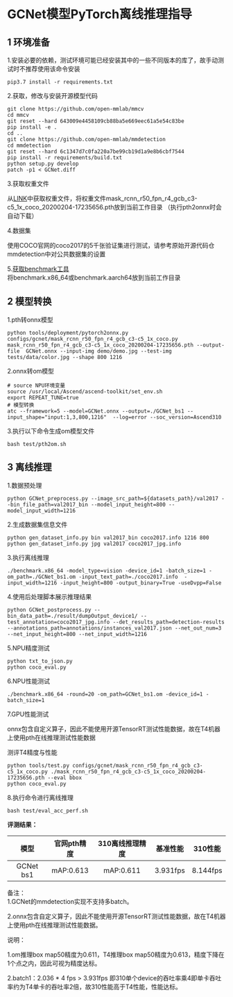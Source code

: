 # GCNet模型PyTorch离线推理指导

## 1 环境准备 

1.安装必要的依赖，测试环境可能已经安装其中的一些不同版本的库了，故手动测试时不推荐使用该命令安装  

```
pip3.7 install -r requirements.txt  
```



2.获取，修改与安装开源模型代码  

```
git clone https://github.com/open-mmlab/mmcv
cd mmcv
git reset --hard 643009e4458109cb88ba5e669eec61a5e54c83be
pip install -e .
cd ..
git clone https://github.com/open-mmlab/mmdetection
cd mmdetection
git reset --hard 6c1347d7c0fa220a7be99cb19d1a9e8b6cbf7544
pip install -r requirements/build.txt
python setup.py develop
patch -p1 < GCNet.diff
```



3.获取权重文件  

从[LINK](https://github.com/open-mmlab/mmdetection/tree/master/configs/gcnet)中获取权重文件，将权重文件mask_rcnn_r50_fpn_r4_gcb_c3-c5_1x_coco_20200204-17235656.pth放到当前工作目录 （执行pth2onnx时会自动下载）

4.数据集     

使用COCO官网的coco2017的5千张验证集进行测试，请参考原始开源代码仓mmdetection中对公共数据集的设置

5.[获取benchmark工具](https://gitee.com/ascend/cann-benchmark/tree/master/infer)  
将benchmark.x86_64或benchmark.aarch64放到当前工作目录  



## 2 模型转换

1.pth转onnx模型

```
python tools/deployment/pytorch2onnx.py configs/gcnet/mask_rcnn_r50_fpn_r4_gcb_c3-c5_1x_coco.py mask_rcnn_r50_fpn_r4_gcb_c3-c5_1x_coco_20200204-17235656.pth --output-file  GCNet.onnx --input-img demo/demo.jpg --test-img tests/data/color.jpg --shape 800 1216
```



2.onnx转om模型

```
# source NPU环境变量
source /usr/local/Ascend/ascend-toolkit/set_env.sh  
export REPEAT_TUNE=true
# 模型转换
atc --framework=5 --model=GCNet.onnx --output=./GCNet_bs1 --input_shape="input:1,3,800,1216"  --log=error --soc_version=Ascend310
```



3.执行以下命令生成om模型文件

```
bash test/pth2om.sh
```



## 3 离线推理

1.数据预处理

```
python GCNet_preprocess.py --image_src_path=${datasets_path}/val2017 --bin_file_path=val2017_bin --model_input_height=800 --model_input_width=1216 
```



2.生成数据集信息文件

```
python gen_dataset_info.py bin val2017_bin coco2017.info 1216 800
python gen_dataset_info.py jpg val2017 coco2017_jpg.info
```



3.执行离线推理

```
./benchmark.x86_64 -model_type=vision -device_id=1 -batch_size=1 -om_path=./GCNet_bs1.om -input_text_path=./coco2017.info  -input_width=1216 -input_height=800 -output_binary=True -useDvpp=False
```



4.使用后处理脚本展示推理结果

```
python GCNet_postprocess.py --bin_data_path=./result/dumpOutput_device1/ --test_annotation=coco2017_jpg.info --det_results_path=detection-results --annotations_path=annotations/instances_val2017.json --net_out_num=3 --net_input_height=800 --net_input_width=1216
```



5.NPU精度测试

```
python txt_to_json.py
python coco_eval.py 
```



6.NPU性能测试

```
./benchmark.x86_64 -round=20 -om_path=GCNet_bs1.om -device_id=1 -batch_size=1
```



7.GPU性能测试

onnx包含自定义算子，因此不能使用开源TensorRT测试性能数据，故在T4机器上使用pth在线推理测试性能数据

测评T4精度与性能

```
python tools/test.py configs/gcnet/mask_rcnn_r50_fpn_r4_gcb_c3-c5_1x_coco.py ./mask_rcnn_r50_fpn_r4_gcb_c3-c5_1x_coco_20200204-17235656.pth --eval bbox
python coco_eval.py
```



8.执行命令进行离线推理

```
bash test/eval_acc_perf.sh
```



 **评测结果：**   

|   模型    | 官网pth精度 | 310离线推理精度 | 基准性能 | 310性能  |
| :-------: | :---------: | :-------------: | :------: | :------: |
| GCNet bs1 |  mAP:0.613  |    mAP:0.611    | 3.931fps | 8.144fps |

备注：  
1.GCNet的mmdetection实现不支持多batch。

2.onnx包含自定义算子，因此不能使用开源TensorRT测试性能数据，故在T4机器上使用pth在线推理测试性能数据。

说明：

1.om推理box map50精度为0.611，T4推理box map50精度为0.613，精度下降在1个点之内，因此可视为精度达标。

2.batch1：2.036 * 4 fps > 3.931fps 即310单个device的吞吐率乘4即单卡吞吐率约为T4单卡的吞吐率2倍，故310性能高于T4性能，性能达标。

